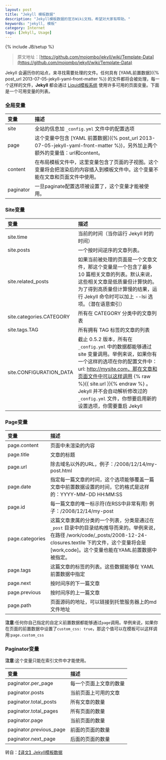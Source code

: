 ```yaml
---
layout: post
title: "Jekyll 模板数据"
description: "Jekyll模板数据的官方Wiki文档，希望对大家有帮助。"
keywords: "jekyll, 模板"
category: Internet
tags: [Jekyll, Usage]
---
```

{% include JB/setup %}

> 原文地址：[https://github.com/mojombo/jekyll/wiki/Template-Data](https://github.com/mojombo/jekyll/wiki/Template-Data)

Jekyll 会遍历你的站点，来寻找需要处理的文件。任何具有 [YAML前置数据]({% post_url 2013-07-05-jekyll-yaml-front-matter %}) 的文件都将会被处理，每一个这样的文件，**Jekyll** 都会通过 [Liquid模板系统](http://wiki.github.com/shopify/liquid/liquid-for-designers) 使用许多可用的页面变量。下面是一个可用变量的列表。

### 全局变量

|变量|描述
|:---|:---
|site|全站的信息加 `_config.yml` 文件中的配置选项
|page|这个变量中包含 [YAML 前置数据]({% post_url 2013-07-05-jekyll-yaml-front-matter %})，另外加上两个额外的变量值：url和content。
|content|在布局模板文件中，这里变量包含了页面的子视图。这个变量将会把渲染后的内容插入到模板文件中。这个变量不能在文章和页面文件中使用。
|paginator|一旦paginate配置选项被设置了，这个变量才能被使用。

<!-- more -->
### Site变量

|变量|描述
|:---|:---
|site.time|当前的时间（当你运行 Jekyll 时的时间）
|site.posts|一个按时间逆序的文章列表。
|site.related_posts|如果当前被处理的页面是一个文章文件，那这个变量是一个包含了最多 10 篇相关文章的列表。默认来说，这些相关文章是低质量但计算快的。为了得到高质量但计算慢的结果，运行 Jekyll 命令时可以加上 --lsi 选项。（潜在语意索引）
|site.categories.CATEGORY|所有在 CATEGORY 分类中的文章列表
|site.tags.TAG|所有拥有 TAG 标签的文章的列表
|site.CONFIGURATION\_DATA|截止 0.5.2 版本，所有在 `_config.yml` 中的数据都能够通过 site 变量调用。举例来说，如果你有一个这样的选项在你的配置文件中：url: http://mysite.com，那在文章和页面文件中可以这样调用 {% raw %}{{ site.url }}{% endraw %} 。Jekyll 并不会自动解析修改过的 `_config.yml` 文件，你想要启用新的设置选项，你需要重启 Jekyll

### Page变量

|变量|描述
|:---|:---
|page.content|页面中未渲染的内容
|page.title|文章的标题
|page.url|除去域名以外的URL，例子：/2008/12/14/my-post.html
|page.date|指定每一篇文章的时间，这个选项能够覆盖一篇文章中前置数据设置的时间，它的格式是这样的：YYYY-MM-DD HH:MM:SS
|page.id|每一篇文章的唯一标示符(在RSS中非常有用) 例子：/2008/12/14/my-post
|page.categories|这篇文章隶属的分类的一个列表，分类是通过在 `_post` 目录中的目录结构推导而来的。举例来说，在路径 /work/code/_posts/2008-12-24-closures.textile 下的文件，这个变量将会是 [work,code]。这个变量也能在YAML前置数据中被指定。
|page.tags|这篇文章的标签的列表。这些数据能够在 YAML 前置数据中指定
|page.next|按时间序的下一篇文章
|page.previous|按时间序的上一篇文章
|page.path|页面源码的地址，可以链接到托管服务器上的md文件地址

**注意**:任何你自己指定的自定义前置数据都能够通过`page`调用。举例来说，如果你在页面的前置数据中设置了`custom_css: true`，那这个值可以在模板可以这样调用:`page.custom_css`

### Paginator变量

**注意**:这个变量只能在索引文件中才能使用。

|变量|描述
|:---|:---
|paginator.per_page|每一个页面上文章的数量
|paginator.posts|当前页面上可用的文章
|paginator.total_posts|所有文章的数量
|paginator.total_pages|所有页面的数量
|paginator.page|当前页面的数量
|paginator.previous_page|前面的页面的数量
|paginator.next_page|后面的页面的数量

转自：[【译文】Jekyll模板数据](http://zhouyichu.com/%E7%BF%BB%E8%AF%91/Jekyll-Wiki-Template-Data.html)
